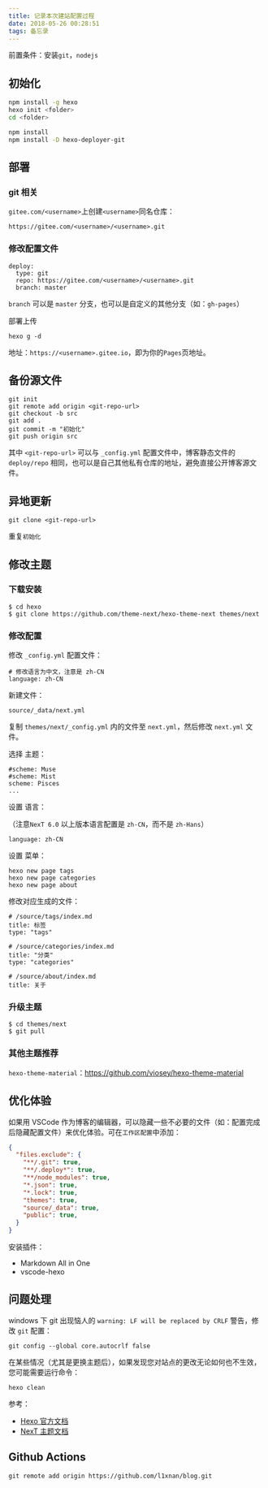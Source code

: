 ```yaml
---
title: 记录本次建站配置过程
date: 2018-05-26 00:28:51
tags: 备忘录
---
```



前置条件：安装`git`，`nodejs`

## 初始化

```bash
npm install -g hexo
hexo init <folder>
cd <folder>
```

```bash
npm install
npm install -D hexo-deployer-git
```

## 部署

### git 相关

`gitee.com/<username>`上创建`<username>`同名仓库：

```
https://gitee.com/<username>/<username>.git
```
<!-- more -->
### 修改配置文件

```
deploy:
  type: git
  repo: https://gitee.com/<username>/<username>.git
  branch: master
```
`branch` 可以是 `master` 分支，也可以是自定义的其他分支（如：`gh-pages`）

部署上传

```
hexo g -d
```

地址：`https://<username>.gitee.io`，即为你的`Pages`页地址。

## 备份源文件

```
git init
git remote add origin <git-repo-url>
git checkout -b src
git add .
git commit -m "初始化"
git push origin src
```
其中 `<git-repo-url>` 可以与 `_config.yml` 配置文件中，博客静态文件的 `deploy/repo` 相同，也可以是自己其他私有仓库的地址，避免直接公开博客源文件。

## 异地更新

```
git clone <git-repo-url>
```

重复`初始化`

## 修改主题

### 下载安装

```
$ cd hexo
$ git clone https://github.com/theme-next/hexo-theme-next themes/next
```

### 修改配置

修改 `_config.yml` 配置文件：

```
# 修改语言为中文，注意是 zh-CN
language: zh-CN
```

新建文件：

```
source/_data/next.yml
```

复制 `themes/next/_config.yml` 内的文件至 `next.yml`，然后修改 `next.yml` 文件。

选择 主题：
```
#scheme: Muse
#scheme: Mist
scheme: Pisces
...
```
设置 语言：

（注意`NexT 6.0` 以上版本语言配置是 `zh-CN`，而不是 `zh-Hans`）
```
language: zh-CN
```
设置 菜单：
```
hexo new page tags
hexo new page categories
hexo new page about
```
修改对应生成的文件：
```
# /source/tags/index.md
title: 标签
type: "tags"
```
```
# /source/categories/index.md
title: "分类"
type: "categories"
```
```
# /source/about/index.md
title: 关于
```
### 升级主题

```
$ cd themes/next
$ git pull
```
### 其他主题推荐
`hexo-theme-material`：https://github.com/viosey/hexo-theme-material



## 优化体验
如果用 VSCode 作为博客的编辑器，可以隐藏一些不必要的文件（如：配置完成后隐藏配置文件）来优化体验。可在`工作区配置`中添加：
```json
{
  "files.exclude": {
    "**/.git": true,
    "**/.deploy*": true,
    "**/node_modules": true,
    "*.json": true,
    "*.lock": true,
    "themes": true,
    "source/_data": true,
    "public": true,
  }
}
```
安装插件：
* Markdown All in One
* vscode-hexo


## 问题处理
windows 下 git 出现恼人的 `warning: LF will be replaced by CRLF` 警告，修改 `git` 配置：

```
git config --global core.autocrlf false
```

在某些情况（尤其是更换主题后），如果发现您对站点的更改无论如何也不生效，您可能需要运行命令：
```
hexo clean
```
参考：

* [Hexo 官方文档](https://hexo.io/zh-cn/docs/)
* [NexT 主题文档](http://theme-next.iissnan.com/)


## Github Actions
```
git remote add origin https://github.com/l1xnan/blog.git
```